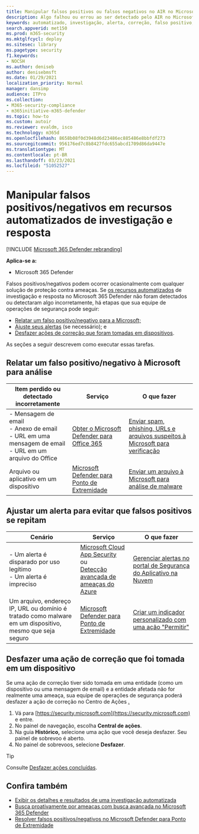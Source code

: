 ```yaml
---
title: Manipular falsos positivos ou falsos negativos no AIR no Microsoft 365 Defender
description: Algo falhou ou errou ao ser detectado pelo AIR no Microsoft 365 Defender? Saiba como enviar falsos positivos ou falsos negativos à Microsoft para análise.
keywords: automatizado, investigação, alerta, correção, falso positivo, falso negativo
search.appverid: met150
ms.prod: m365-security
ms.mktglfcycl: deploy
ms.sitesec: library
ms.pagetype: security
f1.keywords:
- NOCSH
ms.author: deniseb
author: denisebmsft
ms.date: 01/29/2021
localization_priority: Normal
manager: dansimp
audience: ITPro
ms.collection:
- M365-security-compliance
- m365initiative-m365-defender
ms.topic: how-to
ms.custom: autoir
ms.reviewer: evaldm, isco
ms.technology: m365d
ms.openlocfilehash: 8658b08f0d3948d6d23486ec885486e8bbfdf273
ms.sourcegitcommit: 956176ed7c8b8427fdc655abcd1709d86da9447e
ms.translationtype: MT
ms.contentlocale: pt-BR
ms.lasthandoff: 03/23/2021
ms.locfileid: "51052527"
---
```

# <a name="handle-false-positivesnegatives-in-automated-investigation-and-response-capabilities"></a>Manipular falsos positivos/negativos em recursos automatizados de investigação e resposta

[!INCLUDE [Microsoft 365 Defender rebranding](../includes/microsoft-defender.md)]

**Aplica-se a:**
- Microsoft 365 Defender

Falsos positivos/negativos podem ocorrer ocasionalmente com qualquer solução de proteção contra ameaças. Se [os recursos automatizados](m365d-autoir.md) de investigação e resposta no Microsoft 365 Defender não foram detectados ou detectaram algo incorretamente, há etapas que sua equipe de operações de segurança pode seguir:

- [Relatar um falso positivo/negativo para a Microsoft;](#report-a-false-positivenegative-to-microsoft-for-analysis)
- [Ajuste seus alertas](#adjust-an-alert-to-prevent-false-positives-from-recurring) (se necessário); e 
- [Desfazer ações de correção que foram tomadas em dispositivos](#undo-a-remediation-action-that-was-taken-on-a-device). 

As seções a seguir descrevem como executar essas tarefas.

## <a name="report-a-false-positivenegative-to-microsoft-for-analysis"></a>Relatar um falso positivo/negativo à Microsoft para análise

|Item perdido ou detectado incorretamente |Serviço  |O que fazer  |
|---------|---------|---------|
|- Mensagem de email <br/>- Anexo de email <br/>- URL em uma mensagem de email<br/>- URL em um arquivo do Office      |[Obter o Microsoft Defender para Office 365](/microsoft-365/security/defender-365-security/defender-for-office-365)        |[Enviar spam, phishing, URLs e arquivos suspeitos à Microsoft para verificação](../defender-365-security/admin-submission.md)         |
|Arquivo ou aplicativo em um dispositivo    |[Microsoft Defender para Ponto de Extremidade](/windows/security/threat-protection)         |[Enviar um arquivo à Microsoft para análise de malware](https://www.microsoft.com/wdsi/filesubmission)         |

## <a name="adjust-an-alert-to-prevent-false-positives-from-recurring"></a>Ajustar um alerta para evitar que falsos positivos se repitam

|Cenário |Serviço |O que fazer |
|--------|--------|--------|
|- Um alerta é disparado por uso legítimo <br/>- Um alerta é impreciso    |[Microsoft Cloud App Security](/cloud-app-security)<br/> ou <br/>[Detecção avançada de ameaças do Azure](/azure/security/fundamentals/threat-detection)         |[Gerenciar alertas no portal de Segurança do Aplicativo na Nuvem](/cloud-app-security/managing-alerts)         |
|Um arquivo, endereço IP, URL ou domínio é tratado como malware em um dispositivo, mesmo que seja seguro|[Microsoft Defender para Ponto de Extremidade](/windows/security/threat-protection) |[Criar um indicador personalizado com uma ação "Permitir"](/windows/security/threat-protection/microsoft-defender-atp/manage-indicators) |

## <a name="undo-a-remediation-action-that-was-taken-on-a-device"></a>Desfazer uma ação de correção que foi tomada em um dispositivo

Se uma ação de correção tiver sido tomada em uma entidade (como um dispositivo ou uma mensagem de email) e a entidade afetada não for realmente uma ameaça, sua equipe de operações de segurança poderá desfazer a ação de correção no Centro de Ações [.](m365d-action-center.md)

1. Vá para [https://security.microsoft.com](https://security.microsoft.com) e entre. 
2. No painel de navegação, escolha **Central de ações**. 
3. Na guia **Histórico,** selecione uma ação que você deseja desfazer. Seu painel de sobrevoo é aberto.
4. No painel de sobrevoos, selecione **Desfazer**.

> [!TIP]
> Consulte [Desfazer ações concluídas](m365d-autoir-actions.md#undo-completed-actions).

## <a name="see-also"></a>Confira também

- [Exibir os detalhes e resultados de uma investigação automatizada](m365d-autoir-results.md)
- [Busca proativamente por ameaças com busca avançada no Microsoft 365 Defender](advanced-hunting-overview.md)
- [Resolver falsos positivos/negativos no Microsoft Defender para Ponto de Extremidade](/windows/security/threat-protection/microsoft-defender-atp/defender-endpoint-false-positives-negatives)